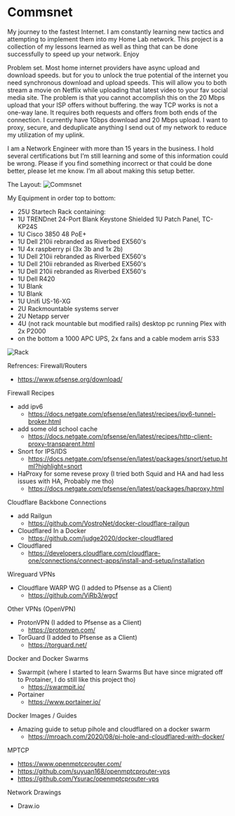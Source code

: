 # Commsnet
My journey to the fastest Internet. I am constantly learning new tactics and attempting to implement them into my Home Lab network. This project is a collection of my lessons learned as well as thing that can be done successfully to speed up your network. Enjoy

Problem set. Most home internet providers have async upload and download speeds. but for you to unlock the true potential of the internet you need synchronous download and upload speeds. This will allow you to both stream a movie on Netflix while uploading that latest video to your fav social media site. The problem is that you cannot accomplish this on the 20 Mbps upload that your ISP offers without buffering. the way TCP works is not a one-way lane. It requires both requests and offers from both ends of the connection. I currently have 1Gbps download and 20 Mbps upload. I want to proxy, secure, and deduplicate anything I send out of my network to reduce my utilization of my uplink. 

I am a Network Engineer with more than 15 years in the business. I hold several certifications but I’m still learning and some of this information could be wrong. Please if you find something incorrect or that could be done better, please let me know. I’m all about making this setup better.

The Layout:
![Commsnet](https://user-images.githubusercontent.com/12887622/134783754-95b977ae-c3ea-4e61-8fd9-6a4edc3579c2.jpg)

My Equipment in order top to bottom:
- 25U Startech Rack containing:
- 1U TRENDnet 24-Port Blank Keystone Shielded 1U Patch Panel, TC-KP24S
- 1U Cisco 3850 48 PoE+
- 1U Dell 210ii rebranded as Riverbed EX560's
- 1U 4x raspberry pi (3x 3b and 1x 2b)
- 1U Dell 210ii rebranded as Riverbed EX560's
- 1U Dell 210ii rebranded as Riverbed EX560's
- 1U Dell 210ii rebranded as Riverbed EX560's
- 1U Dell R420
- 1U Blank
- 1U Blank
- 1U Unifi US-16-XG
- 2U Rackmountable systems server
- 2U Netapp server
- 4U (not rack mountable but modified rails) desktop pc running Plex with 2x P2000
- on the bottom a 1000 APC UPS, 2x fans and a cable modem arris S33


![Rack](https://user-images.githubusercontent.com/12887622/134785694-fcdd0c10-428b-4bcd-99a7-ca7d28501cba.jpg)


Refrences:
Firewall/Routers
- https://www.pfsense.org/download/

Firewall Recipes
- add ipv6
	- https://docs.netgate.com/pfsense/en/latest/recipes/ipv6-tunnel-broker.html
- add some old school cache
	- https://docs.netgate.com/pfsense/en/latest/recipes/http-client-proxy-transparent.html
- Snort for IPS/IDS
	- https://docs.netgate.com/pfsense/en/latest/packages/snort/setup.html?highlight=snort
- HaProxy for some revese proxy (I tried both Squid and HA and had less issues with HA, Probably me tho)
	- https://docs.netgate.com/pfsense/en/latest/packages/haproxy.html
  

Cloudflare Backbone Connections
- add Railgun
	- https://github.com/VostroNet/docker-cloudflare-railgun
- Cloudflared In a Docker
	- https://github.com/judge2020/docker-cloudflared
- Cloudflared
	- https://developers.cloudflare.com/cloudflare-one/connections/connect-apps/install-and-setup/installation

Wireguard VPNs
- Cloudflare WARP WG (I added to Pfsense as a Client)
	- https://github.com/ViRb3/wgcf


Other VPNs (OpenVPN)
- ProtonVPN (I added to Pfsense as a Client)
	- https://protonvpn.com/
- TorGuard (I added to Pfsense as a Client)
	- https://torguard.net/

Docker and Docker Swarms
- Swarmpit (where I started to learn Swarms But have since migrated off to Protainer, I do still like this project tho)
	- https://swarmpit.io/
- Portainer
	- https://www.portainer.io/

Docker Images / Guides
- Amazing guide to setup pihole and cloudflared on a docker swarm
	- https://mroach.com/2020/08/pi-hole-and-cloudflared-with-docker/


MPTCP
- https://www.openmptcprouter.com/
- https://github.com/suyuan168/openmptcprouter-vps
- https://github.com/Ysurac/openmptcprouter-vps

Network Drawings
- Draw.io
